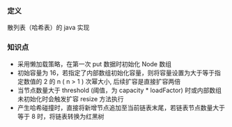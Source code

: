 ### 定义
散列表（哈希表）的 java 实现
### 知识点
* 采用懒加载策略，在第一次 put 数据时初始化 Node 数组
* 初始容量为 16，若指定了内部数组初始化容量，则将容量设置为大于等于指定数值的 2 的 n ( n > 1 ) 次幂大小, 后续扩容是直接扩容两倍
* 当节点数量大于 threshold (阈值，为 capacity * loadFactor) 时或内部数组未初始化时会触发扩容 resize 方法执行
* 产生哈希碰撞时，直接将新增节点追加至当前链表末尾，若链表节点数量大于等于 8 时，将链表转换为红黑树
